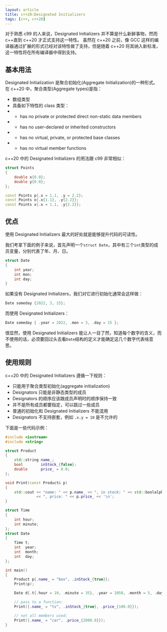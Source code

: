 ```yaml
---
layout: article
title: c++20:Designated Initializers
tags: [c++, c++20]
---
```


对于熟悉 c99 的人来说，Designated Initializers 并不算是什么新鲜事物，然而 c++直到 c++20 才正式支持这一特性。
虽然在 c++20 之前，像 GCC 这样的编译器通过扩展的形式已经对该特性做了支持，但是随着 c++20 将其纳入新标准，这一特性将在所有编译器中得到支持。

## 基本用法

Designated Initialization 是聚合初始化(Aggregate Initialization)的一种形式。
在 c++20 中，聚合类型(Aggregate types)是指：

- 数组类型
- 具备如下特性的 class 类型：
- - has no private or protected direct non-static data members
- - has no user-declared or inherited constructors
- - has no virtual, private, or protected base classes
- - has no virtual member functions

c++20 中的 Designated Initializers 的用法跟 c99 非常相似：

```cpp
struct Points
{
    double x{0.0};
    double y{0.0};
};

const Points p{.x = 1.1, .y = 2.2};
const Points o{.x{1.1}, .y{2.2}};
const Points x{.x = 1.1, .y{2.2}};
```

## 优点

使用 Designated Initializers 最大的好处就是能够提升代码的可读性。

我们考拿下面的例子来说，首先声明一个`struct Date`，其中有三个`int`类型的成员变量，分别代表了年、月、日。

```cpp
struct Date
{
    int year;
    int mon;
    int day;
}
```

如果没有 Designated Initializers，我们对它进行初始化通常会这样做：

```cpp
Date someday {2022, 3, 15};
```

而使用 Designated Initializers：

```cpp
Date someday { .year = 2022, .mon = 3, .day = 15 };
```

很显然，使用 Designated Initializers 能让人一目了然，知道每个数字的含义，而不使用的话，必须要回过头去看`Date`结构的定义才能确定这几个数字代表啥意思。

## 使用规则

c++20 中的 Designated Initializers 遵循一下规则：

- 只能用于聚合类型初始化(aggregate initialization)
- Designators 只能是非静态类型的成员
- Designators 的顺序应该跟成员声明时的顺序保持一致
- 并不是所有成员都要指定，可以跳过一些成员
- 普通的初始化和 Designated Initializers 不能混用
- Designators 不支持嵌套，例如 `.x.y = 10` 是不允许的

下面是一些代码示例：

```cpp
#include <iostream>
#include <string>

struct Product
{
    std::string name_;
    bool        inStock_{false};
    double      price_ = 0.0;
};

void Print(const Product& p)
{
    std::cout << "name: " << p.name_ << ", in stock: " << std::boolalpha << p.inStock_
              << ", price: " << p.price_ << '\n';
}

struct Time
{
    int hour;
    int minute;
};
struct Date
{
    Time t;
    int  year;
    int  month;
    int  day;
};

int main()
{
    Product p{.name_ = "box", .inStock_{true}};
    Print(p);

    Date d{.t{.hour = 10, .minute = 35}, .year = 2050, .month = 5, .day = 10};

    // pass to a function:
    Print({.name_ = "tv", .inStock_{true}, .price_{100.0}});

    // not all members used:
    Print({.name_ = "car", .price_{2000.0}});
}
```
